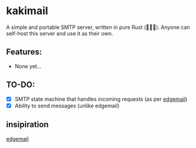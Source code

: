 # kakimail

A simple and portable SMTP server, written in pure Rust (🚀🚀🚀). Anyone can self-host this server and use it as their own.

## Features:

- None yet...

## TO-DO:

- [X] SMTP state machine that handles incoming requests (as per [edgemail](https://github.com/psarna/edgemail/tree/master))
- [X] Ability to send messages (unlike edgemail)

## insipiration
[edgemail](https://github.com/psarna/edgemail)
